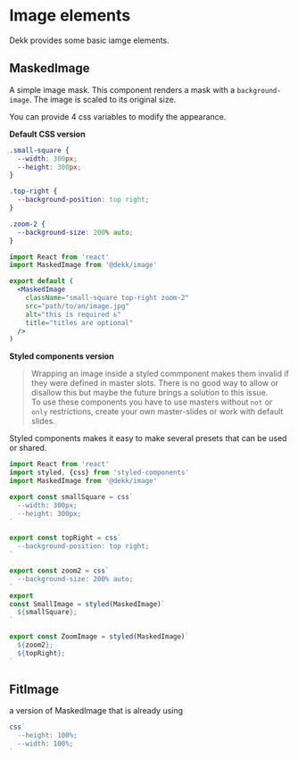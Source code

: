 # Image elements

Dekk provides some basic iamge elements.

## MaskedImage

A simple image mask. This component renders a mask with a 
`background-image`. The image is scaled to its original size.

You can provide 4 css variables to modify the appearance.


**Default CSS version**

```css
.small-square {
  --width: 300px;
  --height: 300px;
}

.top-right {
  --background-position: top right;
}

.zoom-2 {
  --background-size: 200% auto;
}
```

```jsx
import React from 'react'
import MaskedImage from '@dekk/image'

export default (
  <MaskedImage
    className="small-square top-right zoom-2"
    src="path/to/an/image.jpg"
    alt="this is required ♿️"
    title="titles are optional"
  />
)
```
**Styled components version**

> Wrapping an image inside a styled commponent makes them invalid
> if they were defined in master slots.
> There is no good way to allow or disallow this but maybe the 
> future brings a solution to this issue.  
> To use these components you have to use masters without
`not` or `only` restrictions, create your own master-slides or work
with default slides.

Styled components makes it easy to make several presets that can
be used or shared. 

```jsx
import React from 'react'
import styled, {css} from 'styled-components'
import MaskedImage from '@dekk/image'

export const smallSquare = css`
  --width: 300px;
  --height: 300px;
`

export const topRight = css`
  --background-position: top right;
`

export const zoom2 = css`
  --background-size: 200% auto;
`
export 
const SmallImage = styled(MaskedImage)`
  ${smallSquare};
`

export const ZoomImage = styled(MaskedImage)`
  ${zoom2};
  ${topRight};  
`
```

## FitImage

a version of MaskedImage that is already using 

```jsx
css`
  --height: 100%;
  --width: 100%;
`
```